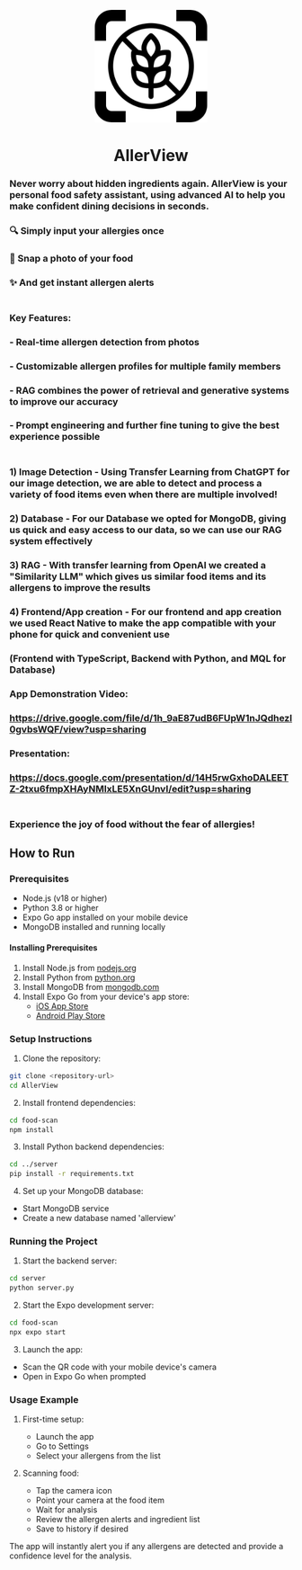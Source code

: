 <p align="center">
  <img src="food-scan/assets/images/AllerView_icon.png" alt="AllerView Logo" width="200" height="200"/>
</p>

<h1 align="center">AllerView</h1>

### Never worry about hidden ingredients again. AllerView is your personal food safety assistant, using advanced AI to help you make confident dining decisions in seconds.<br/>

### 🔍 Simply input your allergies once

### 📸 Snap a photo of your food

### ✨ And get instant allergen alerts<br/><br/>

### Key Features:

### - Real-time allergen detection from photos

### - Customizable allergen profiles for multiple family members

### - RAG combines the power of retrieval and generative systems to improve our accuracy

### - Prompt engineering and further fine tuning to give the best experience possible<br/><br/>

### 1) Image Detection - Using Transfer Learning from ChatGPT for our image detection, we are able to detect and process a variety of food items even when there are multiple involved!

### 2) Database - For our Database we opted for MongoDB, giving us quick and easy access to our data, so we can use our RAG system effectively

### 3) RAG - With transfer learning from OpenAI we created a "Similarity LLM" which gives us similar food items and its allergens to improve the results

### 4) Frontend/App creation - For our frontend and app creation we used React Native to make the app compatible with your phone for quick and convenient use

### (Frontend with TypeScript, Backend with Python, and MQL for Database)

### App Demonstration Video:

### https://drive.google.com/file/d/1h_9aE87udB6FUpW1nJQdhezl0gvbsWQF/view?usp=sharing

### Presentation:

### https://docs.google.com/presentation/d/14H5rwGxhoDALEETZ-2txu6fmpXHAyNMIxLE5XnGUnvI/edit?usp=sharing<br/><br/>

### Experience the joy of food without the fear of allergies!

## How to Run

### Prerequisites

- Node.js (v18 or higher)
- Python 3.8 or higher
- Expo Go app installed on your mobile device
- MongoDB installed and running locally

#### Installing Prerequisites

1. Install Node.js from [nodejs.org](https://nodejs.org/)
2. Install Python from [python.org](https://python.org)
3. Install MongoDB from [mongodb.com](https://www.mongodb.com/try/download/community)
4. Install Expo Go from your device's app store:
   - [iOS App Store](https://apps.apple.com/app/apple-store/id982107779)
   - [Android Play Store](https://play.google.com/store/apps/details?id=host.exp.exponent)

### Setup Instructions

1. Clone the repository:

```bash
git clone <repository-url>
cd AllerView
```

2. Install frontend dependencies:

```bash
cd food-scan
npm install
```

3. Install Python backend dependencies:

```bash
cd ../server
pip install -r requirements.txt
```

4. Set up your MongoDB database:

- Start MongoDB service
- Create a new database named 'allerview'

### Running the Project

1. Start the backend server:

```bash
cd server
python server.py
```

2. Start the Expo development server:

```bash
cd food-scan
npx expo start
```

3. Launch the app:

- Scan the QR code with your mobile device's camera
- Open in Expo Go when prompted

### Usage Example

1. First-time setup:

   - Launch the app
   - Go to Settings
   - Select your allergens from the list

2. Scanning food:
   - Tap the camera icon
   - Point your camera at the food item
   - Wait for analysis
   - Review the allergen alerts and ingredient list
   - Save to history if desired

The app will instantly alert you if any allergens are detected and provide a confidence level for the analysis.
